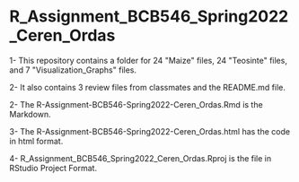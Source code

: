 # R_Assignment_BCB546_Spring2022_Ceren_Ordas

1- This repository contains a folder for 24 "Maize" files, 24 "Teosinte" files, and 7 "Visualization_Graphs" files.

2- It also contains 3 review files from classmates and the README.md file.

2- The R-Assignment-BCB546-Spring2022-Ceren_Ordas.Rmd is the Markdown.

3- The R-Assignment-BCB546-Spring2022-Ceren_Ordas.html has the code in html format.

4- R_Assignment_BCB546_Spring2022_Ceren_Ordas.Rproj is the file in RStudio Project Format.
